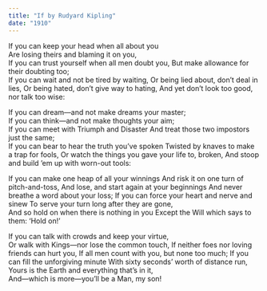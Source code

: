```yaml
---
title: "If by Rudyard Kipling"
date: "1910"
---
```


If you can keep your head when all about you  
 Are losing theirs and blaming it on you,  
If you can trust yourself when all men doubt you,
But make allowance for their doubting too;  
If you can wait and not be tired by waiting,
Or being lied about, don’t deal in lies,
Or being hated, don’t give way to hating,
And yet don’t look too good, nor talk too wise:

If you can dream—and not make dreams your master;  
 If you can think—and not make thoughts your aim;  
If you can meet with Triumph and Disaster
And treat those two impostors just the same;  
If you can bear to hear the truth you’ve spoken
Twisted by knaves to make a trap for fools,
Or watch the things you gave your life to, broken,
And stoop and build ’em up with worn-out tools:

If you can make one heap of all your winnings
And risk it on one turn of pitch-and-toss,
And lose, and start again at your beginnings
And never breathe a word about your loss;
If you can force your heart and nerve and sinew
To serve your turn long after they are gone,  
And so hold on when there is nothing in you
Except the Will which says to them: ‘Hold on!’

If you can talk with crowds and keep your virtue,  
 Or walk with Kings—nor lose the common touch,
If neither foes nor loving friends can hurt you,
If all men count with you, but none too much;
If you can fill the unforgiving minute
With sixty seconds’ worth of distance run,  
Yours is the Earth and everything that’s in it,  
 And—which is more—you’ll be a Man, my son!
